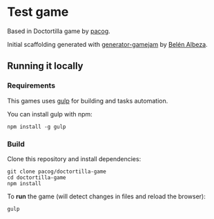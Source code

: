 # Test game

Based in Doctortilla game by [pacog](https://github.com/pacog).


Initial scaffolding generated with [generator-gamejam](https://github.com/belen-albeza/generator-gamejam/) by [Belén Albeza](https://belenalbeza.com/).



## Running it locally

### Requirements

This games uses [gulp](http://gulpjs.com/) for building and tasks automation.

You can install gulp with npm:

```
npm install -g gulp
```

### Build

Clone this repository and install dependencies:

```
git clone pacog/doctortilla-game
cd doctortilla-game
npm install
```

To **run** the game (will detect changes in files and reload the browser):

```
gulp
```

